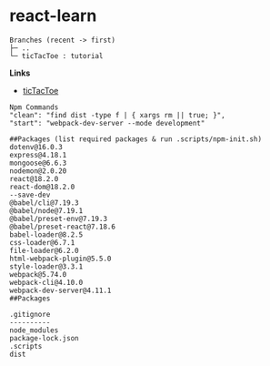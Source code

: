 # react-learn

```
Branches (recent -> first)
├─ ..
└─ ticTacToe : tutorial
```

**Links**

- [ticTacToe](https://reactjs.org/tutorial/tutorial.html)

```
Npm Commands
"clean": "find dist -type f | { xargs rm || true; }",
"start": "webpack-dev-server --mode development"
```

```
##Packages (list required packages & run .scripts/npm-init.sh)
dotenv@16.0.3
express@4.18.1
mongoose@6.6.3
nodemon@2.0.20
react@18.2.0
react-dom@18.2.0
--save-dev
@babel/cli@7.19.3
@babel/node@7.19.1
@babel/preset-env@7.19.3
@babel/preset-react@7.18.6
babel-loader@8.2.5
css-loader@6.7.1
file-loader@6.2.0
html-webpack-plugin@5.5.0
style-loader@3.3.1
webpack@5.74.0
webpack-cli@4.10.0
webpack-dev-server@4.11.1
##Packages
```

```
.gitignore
----------
node_modules
package-lock.json
.scripts
dist
```
